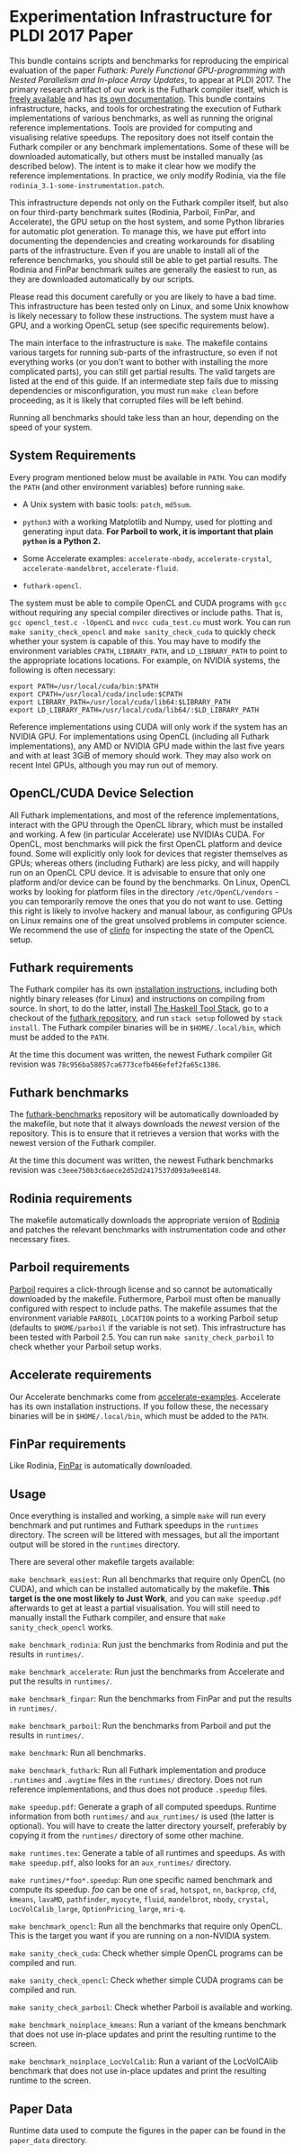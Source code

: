 Experimentation Infrastructure for PLDI 2017 Paper
==

This bundle contains scripts and benchmarks for reproducing the
empirical evaluation of the paper *Futhark: Purely Functional
GPU-programming with Nested Parallelism and In-place Array Updates*,
to appear at PLDI 2017.  The primary research artifact of our work is
the Futhark compiler itself, which is [freely
available](https://github.com/HIPERFIT/futhark) and has [its own
documentation](https://futhark.readthedocs.io/en/latest/).  This
bundle contains infrastructure, hacks, and tools for orchestrating the
execution of Futhark implementations of various benchmarks, as well as
running the original reference implementations.  Tools are provided
for computing and visualising relative speedups.  The repository does
not itself contain the Futhark compiler or any benchmark
implementations.  Some of these will be downloaded automatically, but
others must be installed manually (as described below).  The intent is
to make it clear how we modify the reference implementations.  In
practice, we only modify Rodinia, via the file
`rodinia_3.1-some-instrumentation.patch`.

This infrastructure depends not only on the Futhark compiler itself,
but also on four third-party benchmark suites (Rodinia, Parboil,
FinPar, and Accelerate), the GPU setup on the host system, and some
Python libraries for automatic plot generation.  To manage this, we
have put effort into documenting the dependencies and creating
workarounds for disabling parts of the infrastructure.  Even if you
are unable to install all of the reference benchmarks, you should
still be able to get partial results.  The Rodinia and FinPar
benchmark suites are generally the easiest to run, as they are
downloaded automatically by our scripts.

Please read this document carefully or you are likely to have a bad
time.  This infrastructure has been tested only on Linux, and some
Unix knowhow is likely necessary to follow these instructions.  The
system must have a GPU, and a working OpenCL setup (see specific
requirements below).

The main interface to the infrastructure is `make`.  The makefile
contains various targets for running sub-parts of the infrastructure,
so even if not everything works (or you don't want to bother with
installing the more complicated parts), you can still get partial
results.  The valid targets are listed at the end of this guide.  If
an intermediate step fails due to missing dependencies or
misconfiguration, you must run `make clean` before proceeding, as it
is likely that corrupted files will be left behind.

Running all benchmarks should take less than an hour, depending on the
speed of your system.

System Requirements
-------------------

Every program mentioned below must be available in `PATH`.  You can
modify the `PATH` (and other environment variables) before running
`make`.

 * A Unix system with basic tools: `patch`, `md5sum`.

 * `python3` with a working Matplotlib and Numpy, used for plotting
    and generating input data.  **For Parboil to work, it is important
    that plain `python` is a Python 2.**

 * Some Accelerate examples: `accelerate-nbody`,
   `accelerate-crystal`, `accelerate-mandelbrot`, `accelerate-fluid`.

 * `futhark-opencl`.

The system must be able to compile OpenCL and CUDA programs with `gcc`
without requiring any special compiler directives or include paths.
That is, `gcc opencl_test.c -lOpenCL` and `nvcc cuda_test.cu` must
work.  You can run `make sanity_check_opencl` and `make
sanity_check_cuda` to quickly check whether your system is capable of
this.  You may have to modify the environment variables `CPATH`,
`LIBRARY_PATH`, and `LD_LIBRARY_PATH` to point to the appropriate
locations locations.  For example, on NVIDIA systems, the following is
often necessary:

    export PATH=/usr/local/cuda/bin:$PATH
    export CPATH=/usr/local/cuda/include:$CPATH
    export LIBRARY_PATH=/usr/local/cuda/lib64:$LIBRARY_PATH
    export LD_LIBRARY_PATH=/usr/local/cuda/lib64/:$LD_LIBRARY_PATH

Reference implementations using CUDA will only work if the system has
an NVIDIA GPU.  For implementations using OpenCL (including all
Futhark implementations), any AMD or NVIDIA GPU made within the last
five years and with at least 3GiB of memory should work.  They may
also work on recent Intel GPUs, although you may run out of memory.

OpenCL/CUDA Device Selection
----------------------------

All Futhark implementations, and most of the reference
implementations, interact with the GPU through the OpenCL library,
which must be installed and working.  A few (in particular Accelerate)
use NVIDIAs CUDA.  For OpenCL, most benchmarks will pick the first
OpenCL platform and device found.  Some will explicitly only look for
devices that register themselves as GPUs; whereas others (including
Futhark) are less picky, and will happily run on an OpenCL CPU device.
It is advisable to ensure that only one platform and/or device can be
found by the benchmarks.  On Linux, OpenCL works by looking for
platform files in the directory `/etc/OpenCL/vendors` - you can
temporarily remove the ones that you do not want to use.  Getting this
right is likely to involve hackery and manual labour, as configuring
GPUs on Linux remains one of the great unsolved problems in computer
science.  We recommend the use of [clinfo][] for inspecting the state
of the OpenCL setup.

[clinfo]: https://github.com/Oblomov/clinfo

Futhark requirements
--------------------

The Futhark compiler has its own [installation instructions][],
including both nightly binary releases (for Linux) and instructions on
compiling from source.  In short, to do the latter, install [The
Haskell Tool Stack][], go to a checkout of the [futhark repository][],
and run `stack setup` followed by `stack install`.  The Futhark
compiler binaries will be in `$HOME/.local/bin`, which must be added
to the `PATH`.

At the time this document was written, the newest Futhark compiler Git
revision was `78c956ba58057ca6773cefb466efef2fa65c1386`.

[installation instructions]: https://futhark.readthedocs.io/en/latest/installation.html
[The Haskell Tool Stack]: https://docs.haskellstack.org/en/stable/README/
[futhark repository]: https://github.com/HIPERFIT/futhark

Futhark benchmarks
------------------

The [futhark-benchmarks][] repository will be automatically downloaded
by the makefile, but note that it always downloads the *newest*
version of the repository.  This is to ensure that it retrieves a
version that works with the newest version of the Futhark compiler.

At the time this document was written, the newest Futhark benchmarks
revision was `c3eee750b3c6aece2d52d2417537d093a9ee8148`.

[futhark-benchmarks]: https://github.com/HIPERFIT/futhark-benchmarks

Rodinia requirements
--------------------

The makefile automatically downloads the appropriate version of
[Rodinia][] and patches the relevant benchmarks with instrumentation
code and other necessary fixes.

[Rodinia]: http://lava.cs.virginia.edu/Rodinia/download_links.htm

Parboil requirements
--------------------

[Parboil][] requires a click-through license and so cannot be
automatically downloaded by the makefile.  Futhermore, Parboil must
often be manually configured with respect to include paths.  The
makefile assumes that the environment variable `PARBOIL_LOCATION`
points to a working Parboil setup (defaults to `$HOME/parboil` if the
variable is not set).  This infrastructure has been tested with
Parboil 2.5.  You can run `make sanity_check_parboil` to check whether
your Parboil setup works.

[Parboil]: http://impact.crhc.illinois.edu/parboil/parboil.aspx

Accelerate requirements
-----------------------

Our Accelerate benchmarks come from [accelerate-examples][].
Accelerate has its own installation instructions.  If you follow
these, the necessary binaries will be in `$HOME/.local/bin`, which
must be added to the `PATH`.

[accelerate-examples]: https://github.com/AccelerateHS/accelerate-examples/

FinPar requirements
-------------------

Like Rodinia, [FinPar][] is automatically downloaded.

[FinPar]: https://github.com/HIPERFIT/finpar

Usage
-----

Once everything is installed and working, a simple `make` will run
every benchmark and put runtimes and Futhark speedups in the
`runtimes` directory.  The screen will be littered with messages, but
all the important output will be stored in the `runtimes` directory.

There are several other makefile targets available:

  `make benchmark_easiest`: Run all benchmarks that require only
  OpenCL (no CUDA), and which can be installed automatically by the
  makefile.  **This target is the one most likely to Just Work**, and
  you can `make speedup.pdf` afterwards to get at least a partial
  visualisation.  You will still need to manually install the Futhark
  compiler, and ensure that `make sanity_check_opencl` works.

  `make benchmark_rodinia`: Run just the benchmarks from Rodinia and
  put the results in `runtimes/`.

  `make benchmark_accelerate`: Run just the benchmarks from Accelerate
  and put the results in `runtimes/`.

  `make benchmark_finpar`: Run the benchmarks from FinPar and put the results in `runtimes/`.

  `make benchmark_parboil`: Run the benchmarks from Parboil and put the results in `runtimes/`.

  `make benchmark`: Run all benchmarks.

  `make benchmark_futhark`: Run all Futhark implementation and produce
  `.runtimes` and `.avgtime` files in the `runtimes/` directory.  Does
  not run reference implementations, and thus does not produce
  `.speedup` files.

  `make speedup.pdf`: Generate a graph of all computed speedups.
  Runtime information from both `runtimes/` and `aux_runtimes/` is
  used (the latter is optional).  You will have to create the latter
  directory yourself, preferably by copying it from the `runtimes/`
  directory of some other machine.

  `make runtimes.tex`: Generate a table of all runtimes and speedups.
  As with `make speedup.pdf`, also looks for an `aux_runtimes/`
  directory.

  `make runtimes/*foo*.speedup`: Run one specific named benchmark and
  compute its speedup.  *foo* can be one of `srad`, `hotspot`, `nn`,
  `backprop`, `cfd`, `kmeans`, `lavaMD`, `pathfinder`, `myocyte`,
  `fluid`, `mandelbrot`, `nbody`, `crystal`, `LocVolCalib_large`,
  `OptionPricing_large`, `mri-q`.

  `make benchmark_opencl`: Run all the benchmarks that require only
  OpenCL.  This is the target you want if you are running on a
  non-NVIDIA system.

  `make sanity_check_cuda`: Check whether simple OpenCL programs can
  be compiled and run.

  `make sanity_check_opencl`: Check whether simple CUDA programs can
  be compiled and run.

  `make sanity_check_parboil`: Check whether Parboil is available and
  working.

  `make benchmark_noinplace_kmeans`: Run a variant of the kmeans
  benchmark that does not use in-place updates and print the resulting
  runtime to the screen.

  `make benchmark_noinplace_LocVolCalib`: Run a variant of the
  LocVolCAlib benchmark that does not use in-place updates and print
  the resulting runtime to the screen.

Paper Data
----------

Runtime data used to compute the figures in the paper can be found in
the `paper_data` directory.
